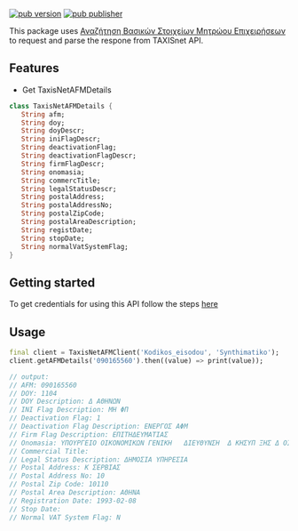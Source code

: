 [![pub version](https://img.shields.io/pub/v/taxisnet_afm)](https://pub.dev/packages/taxisnet_afm)
[![pub publisher](https://img.shields.io/pub/publisher/taxisnet_afm)](https://pub.dev/publishers/johnstef.com/packages)

This package uses [Αναζήτηση Βασικών Στοιχείων Μητρώου Επιχειρήσεων](https://www.aade.gr/epiheiriseis/forologikes-ypiresies/mitroo/anazitisi-basikon-stoiheion-mitrooy-epiheiriseo])
to request and parse the respone from TAXISnet API.

## Features

- Get TaxisNetAFMDetails
```dart
class TaxisNetAFMDetails {
   String afm;
   String doy;
   String doyDescr;
   String iniFlagDescr;
   String deactivationFlag;
   String deactivationFlagDescr;
   String firmFlagDescr;
   String onomasia;
   String commercTitle;
   String legalStatusDescr;
   String postalAddress;
   String postalAddressNo;
   String postalZipCode;
   String postalAreaDescription;
   String registDate;
   String stopDate;
   String normalVatSystemFlag;
}
```

## Getting started

To get credentials for using this API follow the steps [here](https://www.aade.gr/epiheiriseis/forologikes-ypiresies/mitroo/anazitisi-basikon-stoiheion-mitrooy-epiheiriseon)

## Usage

```dart
final client = TaxisNetAFMClient('Kodikos_eisodou', 'Synthimatiko');
client.getAFMDetails('090165560').then((value) => print(value));

// output:
// AFM: 090165560
// DOY: 1104
// DOY Description: Δ ΑΘΗΝΩΝ
// INI Flag Description: ΜΗ ΦΠ
// Deactivation Flag: 1
// Deactivation Flag Description: ΕΝΕΡΓΟΣ ΑΦΜ
// Firm Flag Description: ΕΠΙΤΗΔΕΥΜΑΤΙΑΣ
// Onomasia: ΥΠΟΥΡΓΕΙΟ ΟΙΚΟΝΟΜΙΚΩΝ ΓΕΝΙΚΗ   ΔIEYΘΥΝΣΗ  Δ ΚΗΣΥΠ ΞΗΣ Δ ΟΙΚ
// Commercial Title:
// Legal Status Description: ΔΗΜΟΣΙΑ ΥΠΗΡΕΣΙΑ
// Postal Address: Κ ΣΕΡΒΙΑΣ
// Postal Address No: 10
// Postal Zip Code: 10110
// Postal Area Description: ΑΘΗΝΑ
// Registration Date: 1993-02-08
// Stop Date:
// Normal VAT System Flag: N
```
